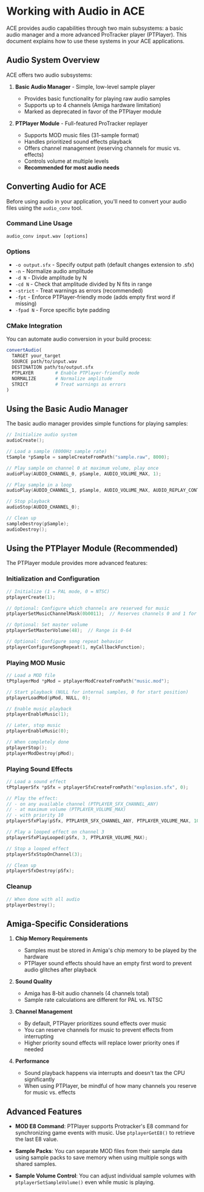 # Working with Audio in ACE

ACE provides audio capabilities through two main subsystems: a basic audio manager and a more advanced ProTracker player (PTPlayer). This document explains how to use these systems in your ACE applications.

## Audio System Overview

ACE offers two audio subsystems:

1. **Basic Audio Manager** - Simple, low-level sample player
   - Provides basic functionality for playing raw audio samples
   - Supports up to 4 channels (Amiga hardware limitation)
   - Marked as deprecated in favor of the PTPlayer module

2. **PTPlayer Module** - Full-featured ProTracker replayer
   - Supports MOD music files (31-sample format)
   - Handles prioritized sound effects playback
   - Offers channel management (reserving channels for music vs. effects)
   - Controls volume at multiple levels
   - **Recommended for most audio needs**

## Converting Audio for ACE

Before using audio in your application, you'll need to convert your audio files using the `audio_conv` tool.

### Command Line Usage

```
audio_conv input.wav [options]
```

### Options
- `-o output.sfx` - Specify output path (default changes extension to .sfx)
- `-n` - Normalize audio amplitude
- `-d N` - Divide amplitude by N
- `-cd N` - Check that amplitude divided by N fits in range
- `-strict` - Treat warnings as errors (recommended)
- `-fpt` - Enforce PTPlayer-friendly mode (adds empty first word if missing)
- `-fpad N` - Force specific byte padding

### CMake Integration

You can automate audio conversion in your build process:

```cmake
convertAudio(
  TARGET your_target
  SOURCE path/to/input.wav
  DESTINATION path/to/output.sfx
  PTPLAYER        # Enable PTPlayer-friendly mode
  NORMALIZE       # Normalize amplitude
  STRICT          # Treat warnings as errors
)
```

## Using the Basic Audio Manager

The basic audio manager provides simple functions for playing samples:

```c
// Initialize audio system
audioCreate();

// Load a sample (8000Hz sample rate)
tSample *pSample = sampleCreateFromPath("sample.raw", 8000);

// Play sample on channel 0 at maximum volume, play once
audioPlay(AUDIO_CHANNEL_0, pSample, AUDIO_VOLUME_MAX, 1);

// Play sample in a loop
audioPlay(AUDIO_CHANNEL_1, pSample, AUDIO_VOLUME_MAX, AUDIO_REPLAY_CONTINUOUS);

// Stop playback
audioStop(AUDIO_CHANNEL_0);

// Clean up
sampleDestroy(pSample);
audioDestroy();
```

## Using the PTPlayer Module (Recommended)

The PTPlayer module provides more advanced features:

### Initialization and Configuration

```c
// Initialize (1 = PAL mode, 0 = NTSC)
ptplayerCreate(1);

// Optional: Configure which channels are reserved for music
ptplayerSetMusicChannelMask(0b0011);  // Reserves channels 0 and 1 for music

// Optional: Set master volume
ptplayerSetMasterVolume(48);  // Range is 0-64

// Optional: Configure song repeat behavior
ptplayerConfigureSongRepeat(1, myCallbackFunction);
```

### Playing MOD Music

```c
// Load a MOD file
tPtplayerMod *pMod = ptplayerModCreateFromPath("music.mod");

// Start playback (NULL for internal samples, 0 for start position)
ptplayerLoadMod(pMod, NULL, 0);

// Enable music playback
ptplayerEnableMusic(1);

// Later, stop music
ptplayerEnableMusic(0);

// When completely done
ptplayerStop();
ptplayerModDestroy(pMod);
```

### Playing Sound Effects

```c
// Load a sound effect
tPtplayerSfx *pSfx = ptplayerSfxCreateFromPath("explosion.sfx", 0);

// Play the effect:
// - on any available channel (PTPLAYER_SFX_CHANNEL_ANY)
// - at maximum volume (PTPLAYER_VOLUME_MAX)
// - with priority 10
ptplayerSfxPlay(pSfx, PTPLAYER_SFX_CHANNEL_ANY, PTPLAYER_VOLUME_MAX, 10);

// Play a looped effect on channel 3
ptplayerSfxPlayLooped(pSfx, 3, PTPLAYER_VOLUME_MAX);

// Stop a looped effect
ptplayerSfxStopOnChannel(3);

// Clean up
ptplayerSfxDestroy(pSfx);
```

### Cleanup

```c
// When done with all audio
ptplayerDestroy();
```

## Amiga-Specific Considerations

1. **Chip Memory Requirements**
   - Samples must be stored in Amiga's chip memory to be played by the hardware
   - PTPlayer sound effects should have an empty first word to prevent audio glitches after playback

2. **Sound Quality**
   - Amiga has 8-bit audio channels (4 channels total)
   - Sample rate calculations are different for PAL vs. NTSC

3. **Channel Management**
   - By default, PTPlayer prioritizes sound effects over music
   - You can reserve channels for music to prevent effects from interrupting
   - Higher priority sound effects will replace lower priority ones if needed

4. **Performance**
   - Sound playback happens via interrupts and doesn't tax the CPU significantly
   - When using PTPlayer, be mindful of how many channels you reserve for music vs. effects

## Advanced Features

- **MOD E8 Command**: PTPlayer supports Protracker's E8 command for synchronizing game events with music. Use `ptplayerGetE8()` to retrieve the last E8 value.

- **Sample Packs**: You can separate MOD files from their sample data using sample packs to save memory when using multiple songs with shared samples.

- **Sample Volume Control**: You can adjust individual sample volumes with `ptplayerSetSampleVolume()` even while music is playing.
